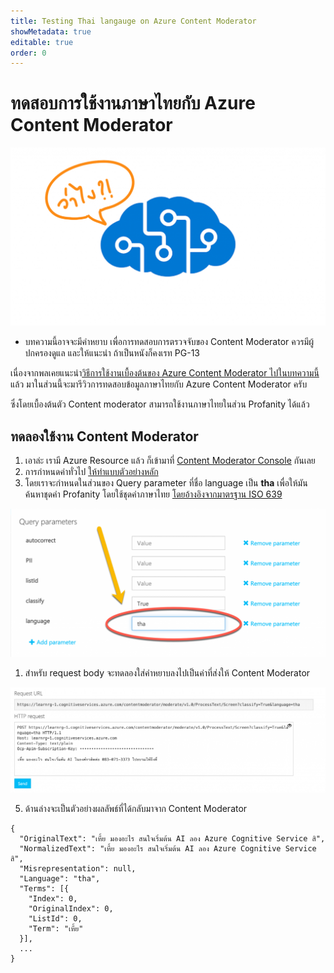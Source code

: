 ```yaml
---
title: Testing Thai langauge on Azure Content Moderator
showMetadata: true
editable: true
order: 0
---
```


# ทดสอบการใช้งานภาษาไทยกับ Azure Content Moderator 

![Content Moderator with Thai Language](images/azure-cognitive-service-with-thai-language-teerasej.png)

* บทความนี้อาจจะมีคำหยาบ เพื่อการทดสอบการตรวจจับของ Content Moderator ควรมีผู้ปกครองดูแล และให้แนะนำ ถ้าเป็นหนังก็คงเรท PG-13 

เนื่องจากพลเคยแนะนำ[วิธีการใช้งานเบื้องต้นของ Azure Content Moderator ไปในบทความนี้](https://nextflow.in.th/2020/azure-content-moderator-console-thai/)แล้ว มาในส่วนนี้จะมารีวิวการทดสอบข้อมูลภาษาไทยกับ Azure Content Moderator ครับ

ซึ่งโดยเบื้องต้นตัว Content moderator สามารถใช้งานภาษาไทยในส่วน Profanity ได้แล้ว 

## ทดลองใช้งาน Content Moderator 

1. เอาล่ะ เรามี Azure Resource แล้ว ก็เข้ามาที่ [Content Moderator Console](https://southafricanorth.dev.cognitive.microsoft.com/docs/services/57cf753a3f9b070c105bd2c1/operations/57cf753a3f9b070868a1f66f/console) กันเลย
2. การกำหนดค่าทั่วไป [ให้ทำแบบตัวอย่างหลัก](https://nextflow.in.th/2020/azure-content-moderator-console-thai/)
3. โดยเราจะกำหนดในส่วนของ Query parameter ที่ชื่อ language เป็น **tha** เพื่อให้มันค้นหาชุดคำ Profanity โดยใช้ชุดคำภาษาไทย [โดยอ้างอิงจากมาตรฐาน ISO 639](https://iso639-3.sil.org/code_tables/639/data) 

![Language Thai Query parameter](images/azure-content-moderator-language-thai.png)

1. สำหรับ request body จะทดลองใส่คำหยาบลงไปเป็นค่าที่ส่งให้ Content Moderator

![Profanity Value](images/nextflow-azure-content-moderator-4-profanity-test.png)

5. ด้านล่างจะเป็นตัวอย่างผลลัพธ์ที่ได้กลับมาจาก Content Moderator

```
{
  "OriginalText": "เหี้ย มองอะไร สนใจเริ่มต้น AI ลอง Azure Cognitive Service สิ",
  "NormalizedText": "เหี้ย มองอะไร สนใจเริ่มต้น AI ลอง Azure Cognitive Service สิ",
  "Misrepresentation": null,
  "Language": "tha",
  "Terms": [{
    "Index": 0,
    "OriginalIndex": 0,
    "ListId": 0,
    "Term": "เหี้ย"
  }],
  ...
}
```